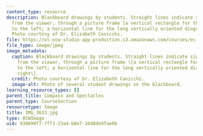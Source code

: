 ```yaml
---
content_type: resource
description: Blackboard drawings by students. Straight lines indicate sighting lines
  from the viewer, through a picture frame [a vertical rectangle for the diagrams
  to the left; a horizontal line for the long vertically oriented diagram to the right].
  Photo courtesy of Dr. Elizabeth Cavicchi.
file: https://ol-ocw-studio-app-production.s3.amazonaws.com/courses/ec-050-recreate-experiments-from-history-inform-the-future-from-the-past-galileo-january-iap-2010/930699f77ff323a4b8e71048de9fae0b_IMG_3633.jpg
file_type: image/jpeg
image_metadata:
  caption: Blackboard drawings by students. Straight lines indicate sighting lines
    from the viewer, through a picture frame \[a vertical rectangle for the diagrams
    to the left; a horizontal line for the long vertically oriented diagram to the
    right\].
  credit: Photo courtesy of Dr. Elizabeth Cavicchi.
  image-alt: Photo of several student drawings on the blackboard.
learning_resource_types: []
parent_title: Compass and Spectacles
parent_type: CourseSection
resourcetype: Image
title: IMG_3633.jpg
type: OCWImage
uid: 930699f7-7ff3-23a4-b8e7-1048de9fae0b
---
```

